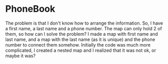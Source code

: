 # PhoneBook

The problem is that I don't know how to arrange the information. So, I have a first name, a last name and a phone number.
The map can only hold 2 of them, so how can I solve the problem?
I made a map with first name and last name, and a map with the last name (as it is unique) and the phone number to connect them somehow.
Initially the code was much more complicated, I created a nested map and I realized that it was not ok, or maybe it was?

